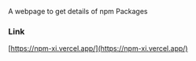 A webpage to get details of npm Packages

### Link
[https://npm-xi.vercel.app/](https://npm-xi.vercel.app/)

